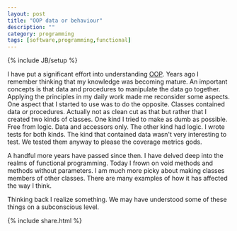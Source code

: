 ```yaml
---
layout: post
title: "OOP data or behaviour"
description: ""
category: programming
tags: [software,programming,functional]
---
```

{% include JB/setup %}

I have put a significant effort into understanding [OOP](https://en.wikipedia.org/wiki/Object-oriented_programming).
Years ago I remember thinking that my knowledge was becoming mature.
An important concepts is that data and procedures to manipulate the data go together.
Applying the principles in my daily work made me reconsider some aspects.
One aspect that I started to use was to do the opposite.
Classes contained data *or* procedures.
Actually not as clean cut as that but rather that I created two kinds of classes.
One kind I tried to make as dumb as possible.
Free from logic.
Data and accessors only.
The other kind had logic.
I wrote tests for both kinds.
The kind that contained data wasn't very interesting to test.
We tested them anyway to please the coverage metrics gods.

A handful more years have passed since then.
I have delved deep into the realms of functional programming.
Today I frown on void methods and methods without parameters.
I am much more picky about making classes members of other classes.
There are many examples of how it has affected the way I think.

Thinking back I realize something.
We may have understood some of these things on a subconscious level.

{% include share.html %}
